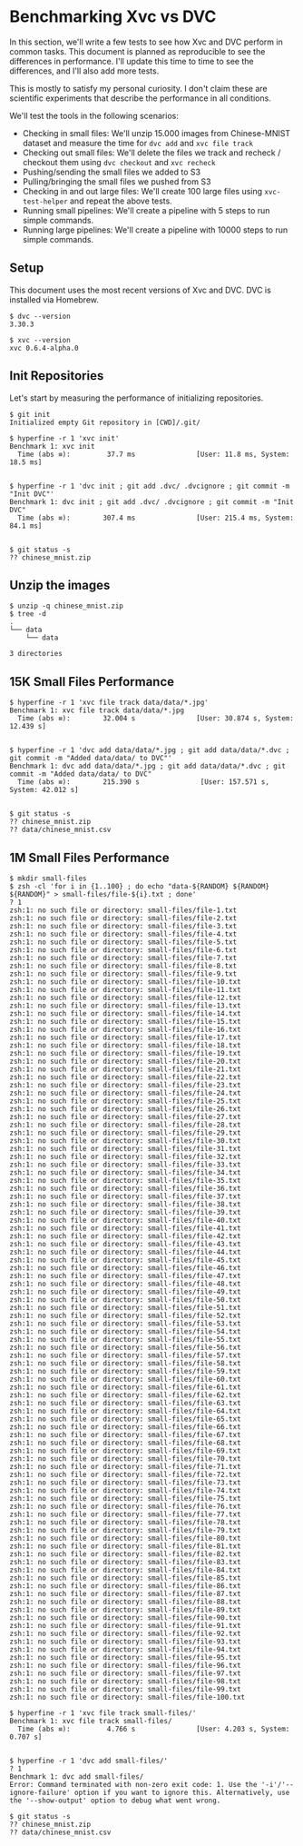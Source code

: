 # Benchmarking Xvc vs DVC

In this section, we'll write a few tests to see how Xvc and DVC perform in common tasks. This document is planned as reproducible to see the differences in performance. I'll update this time to time to see the differences, and I'll also add more tests.

This is mostly to satisfy my personal curiosity. I don't claim these are scientific experiments that describe the performance in all conditions. 

We'll test the tools in the following scenarios:

- Checking in small files: We'll unzip 15.000 images from Chinese-MNIST dataset and measure the time for `dvc add` and `xvc file track`
- Checking out small files: We'll delete the files we track and recheck / checkout them using `dvc checkout`  and `xvc recheck`
- Pushing/sending the small files we added to S3 
- Pulling/bringing the small files we pushed from S3
- Checking in and out large files: We'll create 100 large files using `xvc-test-helper` and repeat the above tests.
- Running small pipelines: We'll create a pipeline with 5 steps to run simple commands.
- Running large pipelines: We'll create a pipeline with 10000 steps to run simple commands. 

## Setup

This document uses the most recent versions of Xvc and DVC. DVC is installed via Homebrew. 

```console
$ dvc --version
3.30.3

$ xvc --version
xvc 0.6.4-alpha.0

```

## Init Repositories

Let's start by measuring the performance of initializing repositories. 

```console
$ git init
Initialized empty Git repository in [CWD]/.git/

$ hyperfine -r 1 'xvc init'
Benchmark 1: xvc init
  Time (abs ≡):         37.7 ms               [User: 11.8 ms, System: 18.5 ms]
 

$ hyperfine -r 1 'dvc init ; git add .dvc/ .dvcignore ; git commit -m "Init DVC"'
Benchmark 1: dvc init ; git add .dvc/ .dvcignore ; git commit -m "Init DVC"
  Time (abs ≡):        307.4 ms               [User: 215.4 ms, System: 84.1 ms]
 

$ git status -s
?? chinese_mnist.zip

```

## Unzip the images

```console
$ unzip -q chinese_mnist.zip
$ tree -d 
.
└── data
    └── data

3 directories

```


## 15K Small Files Performance

```console
$ hyperfine -r 1 'xvc file track data/data/*.jpg'
Benchmark 1: xvc file track data/data/*.jpg
  Time (abs ≡):        32.004 s               [User: 30.874 s, System: 12.439 s]
 

$ hyperfine -r 1 'dvc add data/data/*.jpg ; git add data/data/*.dvc ; git commit -m "Added data/data/ to DVC"'
Benchmark 1: dvc add data/data/*.jpg ; git add data/data/*.dvc ; git commit -m "Added data/data/ to DVC"
  Time (abs ≡):        215.390 s               [User: 157.571 s, System: 42.012 s]
 

$ git status -s
?? chinese_mnist.zip
?? data/chinese_mnist.csv

```

## 1M Small Files Performance

```console
$ mkdir small-files
$ zsh -cl 'for i in {1..100} ; do echo "data-${RANDOM} ${RANDOM} ${RANDOM}" > small-files/file-${i}.txt ; done'
? 1
zsh:1: no such file or directory: small-files/file-1.txt
zsh:1: no such file or directory: small-files/file-2.txt
zsh:1: no such file or directory: small-files/file-3.txt
zsh:1: no such file or directory: small-files/file-4.txt
zsh:1: no such file or directory: small-files/file-5.txt
zsh:1: no such file or directory: small-files/file-6.txt
zsh:1: no such file or directory: small-files/file-7.txt
zsh:1: no such file or directory: small-files/file-8.txt
zsh:1: no such file or directory: small-files/file-9.txt
zsh:1: no such file or directory: small-files/file-10.txt
zsh:1: no such file or directory: small-files/file-11.txt
zsh:1: no such file or directory: small-files/file-12.txt
zsh:1: no such file or directory: small-files/file-13.txt
zsh:1: no such file or directory: small-files/file-14.txt
zsh:1: no such file or directory: small-files/file-15.txt
zsh:1: no such file or directory: small-files/file-16.txt
zsh:1: no such file or directory: small-files/file-17.txt
zsh:1: no such file or directory: small-files/file-18.txt
zsh:1: no such file or directory: small-files/file-19.txt
zsh:1: no such file or directory: small-files/file-20.txt
zsh:1: no such file or directory: small-files/file-21.txt
zsh:1: no such file or directory: small-files/file-22.txt
zsh:1: no such file or directory: small-files/file-23.txt
zsh:1: no such file or directory: small-files/file-24.txt
zsh:1: no such file or directory: small-files/file-25.txt
zsh:1: no such file or directory: small-files/file-26.txt
zsh:1: no such file or directory: small-files/file-27.txt
zsh:1: no such file or directory: small-files/file-28.txt
zsh:1: no such file or directory: small-files/file-29.txt
zsh:1: no such file or directory: small-files/file-30.txt
zsh:1: no such file or directory: small-files/file-31.txt
zsh:1: no such file or directory: small-files/file-32.txt
zsh:1: no such file or directory: small-files/file-33.txt
zsh:1: no such file or directory: small-files/file-34.txt
zsh:1: no such file or directory: small-files/file-35.txt
zsh:1: no such file or directory: small-files/file-36.txt
zsh:1: no such file or directory: small-files/file-37.txt
zsh:1: no such file or directory: small-files/file-38.txt
zsh:1: no such file or directory: small-files/file-39.txt
zsh:1: no such file or directory: small-files/file-40.txt
zsh:1: no such file or directory: small-files/file-41.txt
zsh:1: no such file or directory: small-files/file-42.txt
zsh:1: no such file or directory: small-files/file-43.txt
zsh:1: no such file or directory: small-files/file-44.txt
zsh:1: no such file or directory: small-files/file-45.txt
zsh:1: no such file or directory: small-files/file-46.txt
zsh:1: no such file or directory: small-files/file-47.txt
zsh:1: no such file or directory: small-files/file-48.txt
zsh:1: no such file or directory: small-files/file-49.txt
zsh:1: no such file or directory: small-files/file-50.txt
zsh:1: no such file or directory: small-files/file-51.txt
zsh:1: no such file or directory: small-files/file-52.txt
zsh:1: no such file or directory: small-files/file-53.txt
zsh:1: no such file or directory: small-files/file-54.txt
zsh:1: no such file or directory: small-files/file-55.txt
zsh:1: no such file or directory: small-files/file-56.txt
zsh:1: no such file or directory: small-files/file-57.txt
zsh:1: no such file or directory: small-files/file-58.txt
zsh:1: no such file or directory: small-files/file-59.txt
zsh:1: no such file or directory: small-files/file-60.txt
zsh:1: no such file or directory: small-files/file-61.txt
zsh:1: no such file or directory: small-files/file-62.txt
zsh:1: no such file or directory: small-files/file-63.txt
zsh:1: no such file or directory: small-files/file-64.txt
zsh:1: no such file or directory: small-files/file-65.txt
zsh:1: no such file or directory: small-files/file-66.txt
zsh:1: no such file or directory: small-files/file-67.txt
zsh:1: no such file or directory: small-files/file-68.txt
zsh:1: no such file or directory: small-files/file-69.txt
zsh:1: no such file or directory: small-files/file-70.txt
zsh:1: no such file or directory: small-files/file-71.txt
zsh:1: no such file or directory: small-files/file-72.txt
zsh:1: no such file or directory: small-files/file-73.txt
zsh:1: no such file or directory: small-files/file-74.txt
zsh:1: no such file or directory: small-files/file-75.txt
zsh:1: no such file or directory: small-files/file-76.txt
zsh:1: no such file or directory: small-files/file-77.txt
zsh:1: no such file or directory: small-files/file-78.txt
zsh:1: no such file or directory: small-files/file-79.txt
zsh:1: no such file or directory: small-files/file-80.txt
zsh:1: no such file or directory: small-files/file-81.txt
zsh:1: no such file or directory: small-files/file-82.txt
zsh:1: no such file or directory: small-files/file-83.txt
zsh:1: no such file or directory: small-files/file-84.txt
zsh:1: no such file or directory: small-files/file-85.txt
zsh:1: no such file or directory: small-files/file-86.txt
zsh:1: no such file or directory: small-files/file-87.txt
zsh:1: no such file or directory: small-files/file-88.txt
zsh:1: no such file or directory: small-files/file-89.txt
zsh:1: no such file or directory: small-files/file-90.txt
zsh:1: no such file or directory: small-files/file-91.txt
zsh:1: no such file or directory: small-files/file-92.txt
zsh:1: no such file or directory: small-files/file-93.txt
zsh:1: no such file or directory: small-files/file-94.txt
zsh:1: no such file or directory: small-files/file-95.txt
zsh:1: no such file or directory: small-files/file-96.txt
zsh:1: no such file or directory: small-files/file-97.txt
zsh:1: no such file or directory: small-files/file-98.txt
zsh:1: no such file or directory: small-files/file-99.txt
zsh:1: no such file or directory: small-files/file-100.txt

$ hyperfine -r 1 'xvc file track small-files/'
Benchmark 1: xvc file track small-files/
  Time (abs ≡):         4.766 s               [User: 4.203 s, System: 0.707 s]
 

$ hyperfine -r 1 'dvc add small-files/'
? 1
Benchmark 1: dvc add small-files/
Error: Command terminated with non-zero exit code: 1. Use the '-i'/'--ignore-failure' option if you want to ignore this. Alternatively, use the '--show-output' option to debug what went wrong.

$ git status -s
?? chinese_mnist.zip
?? data/chinese_mnist.csv

